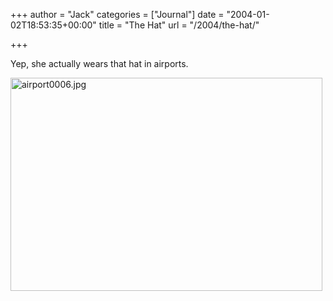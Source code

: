 +++
author = "Jack"
categories = ["Journal"]
date = "2004-01-02T18:53:35+00:00"
title = "The Hat"
url = "/2004/the-hat/"

+++

Yep, she actually wears that hat in airports.

<img alt="airport0006.jpg" src="https://www.jackbaty.com/images/blog/airport0006.jpg" width="499" height="341" border="0" />